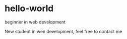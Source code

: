 # hello-world
beginner in web development

New student in wen development, feel free to contact me 
